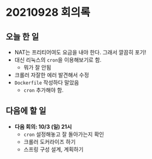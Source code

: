 # 20210928 회의록

## 오늘 한 일

- NAT는 프리티어여도 요금을 내야 한다. 그래서 깔끔히 포기!
- 대신 리눅스의 `cron`을 이용해보기로 함.
  - 뭐가 잘 안됨
- 크롤러 자잘한 에러 발견해서 수정
- `Dockerfile` 작성하다 말았음
  - `cron` 추가해야 함.



## 다음에 할 일

- **다음 회의: 10/3 (일) 21시**
  - `cron` 설정해놓고 잘 돌아가는지 확인
  - 크롤러 도커라이즈 하기
  - 스프링 구성 설계, 계획하기

